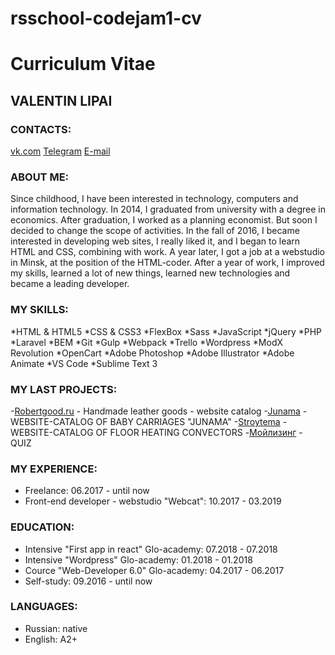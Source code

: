# rsschool-codejam1-cv


# Curriculum Vitae

## VALENTIN LIPAI

### CONTACTS:
[vk.com](https://vk.com/mr_val)
[Telegram](https://t.me/ValentinVL)
[E-mail](mailto:valentine.webdev@gmail.com)

### ABOUT ME:
Since childhood, I have been interested in technology, computers and information technology. In 2014, I graduated from university with a degree in economics. After graduation, I worked as a planning economist. But soon I decided to change the scope of activities. In the fall of 2016, I became interested in developing web sites, I really liked it, and I began to learn HTML and CSS, combining with work. A year later, I got a job at a webstudio in Minsk, at the position of the HTML-coder. After a year of work, I improved my skills, learned a lot of new things, learned new technologies and became a leading developer.

### MY SKILLS:
*HTML & HTML5
*CSS & CSS3
*FlexBox
*Sass
*JavaScript
*jQuery
*PHP
*Laravel
*BEM
*Git
*Gulp
*Webpack
*Trello
*Wordpress
*ModX Revolution
*OpenCart
*Adobe Photoshop
*Adobe Illustrator
*Adobe Animate
*VS Code
*Sublime Text 3


### MY LAST PROJECTS:

-[Robertgood.ru](http://robertgood.ru) - Handmade leather goods - website catalog
-[Junama](http://www.junama.by/) - WEBSITE-CATALOG OF BABY CARRIAGES "JUNAMA"
-[Stroytema](http://stroytema.by/) - WEBSITE-CATALOG OF FLOOR HEATING CONVECTORS
-[Мойлизинг](https://мойлизинг.бел/) - QUIZ


### MY EXPERIENCE:
* Freelance: 06.2017 - until now
* Front-end developer - webstudio "Webcat": 10.2017 - 03.2019


### EDUCATION:
* Intensive "First app in react" Glo-academy: 07.2018 - 07.2018
* Intensive "Wordpress" Glo-academy: 01.2018 - 01.2018
* Cource "Web-Developer 6.0" Glo-academy: 04.2017 - 06.2017
* Self-study: 09.2016 - until now


### LANGUAGES:
* Russian: native
* English: A2+

